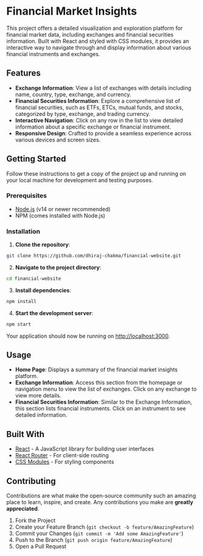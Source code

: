 # Financial Market Insights

This project offers a detailed visualization and exploration platform for financial market data, including exchanges and financial securities information. Built with React and styled with CSS modules, it provides an interactive way to navigate through and display information about various financial instruments and exchanges.

## Features

- **Exchange Information**: View a list of exchanges with details including name, country, type, exchange, and currency.
- **Financial Securities Information**: Explore a comprehensive list of financial securities, such as ETFs, ETCs, mutual funds, and stocks, categorized by type, exchange, and trading currency.
- **Interactive Navigation**: Click on any row in the list to view detailed information about a specific exchange or financial instrument.
- **Responsive Design**: Crafted to provide a seamless experience across various devices and screen sizes.

## Getting Started

Follow these instructions to get a copy of the project up and running on your local machine for development and testing purposes.

### Prerequisites

- [Node.js](https://nodejs.org/) (v14 or newer recommended)
- NPM (comes installed with Node.js)

### Installation

1. **Clone the repository**:

```bash
git clone https://github.com/dhiraj-chakma/financial-website.git
```

2. **Navigate to the project directory**:

```bash
cd financial-website
```

3. **Install dependencies**:

```bash
npm install
```

4. **Start the development server**:

```bash
npm start
```

Your application should now be running on [http://localhost:3000](http://localhost:3000).

## Usage

- **Home Page**: Displays a summary of the financial market insights platform.
- **Exchange Information**: Access this section from the homepage or navigation menu to view the list of exchanges. Click on any exchange to view more details.
- **Financial Securities Information**: Similar to the Exchange Information, this section lists financial instruments. Click on an instrument to see detailed information.

## Built With

- [React](https://reactjs.org/) - A JavaScript library for building user interfaces
- [React Router](https://reactrouter.com/) - For client-side routing
- [CSS Modules](https://github.com/css-modules/css-modules) - For styling components

## Contributing

Contributions are what make the open-source community such an amazing place to learn, inspire, and create. Any contributions you make are **greatly appreciated**.

1. Fork the Project
2. Create your Feature Branch (`git checkout -b feature/AmazingFeature`)
3. Commit your Changes (`git commit -m 'Add some AmazingFeature'`)
4. Push to the Branch (`git push origin feature/AmazingFeature`)
5. Open a Pull Request
